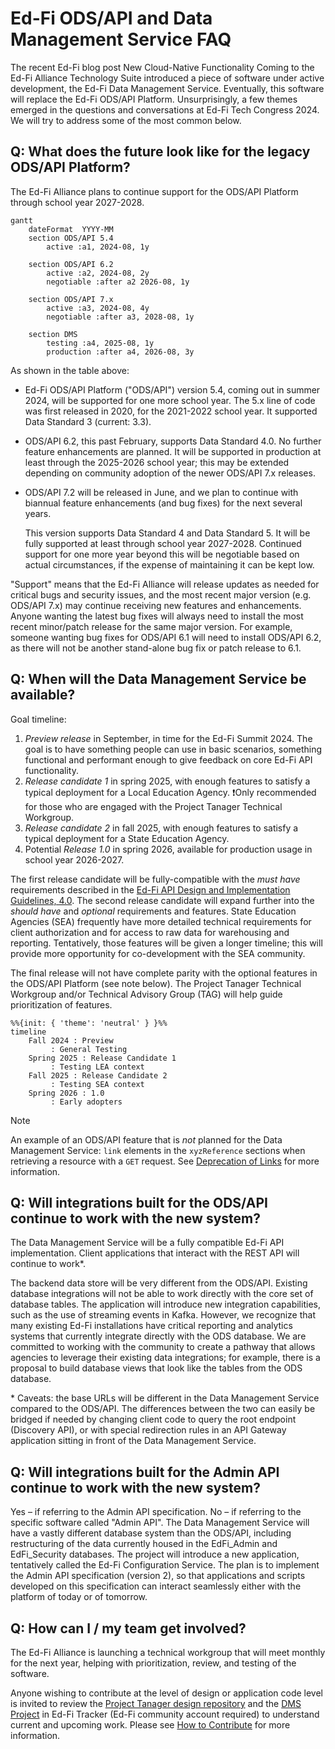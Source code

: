 # Ed-Fi ODS/API and Data Management Service FAQ

The recent Ed-Fi blog post New Cloud-Native Functionality Coming to the Ed-Fi
Alliance Technology Suite introduced a piece of software under active
development, the Ed-Fi Data Management Service. Eventually, this software will
replace the Ed-Fi ODS/API Platform. Unsurprisingly, a few themes emerged in the
questions and conversations at Ed-Fi Tech Congress 2024. We will try to address
some of the most common below.

## Q: What does the future look like for the legacy ODS/API Platform?

The Ed-Fi Alliance plans to continue support for the ODS/API Platform through
school year 2027-2028.

```mermaid
gantt
    dateFormat  YYYY-MM
    section ODS/API 5.4
        active :a1, 2024-08, 1y

    section ODS/API 6.2
        active :a2, 2024-08, 2y
        negotiable :after a2 2026-08, 1y

    section ODS/API 7.x
        active :a3, 2024-08, 4y
        negotiable :after a3, 2028-08, 1y

    section DMS
        testing :a4, 2025-08, 1y
        production :after a4, 2026-08, 3y
```

As shown in the table above:

* Ed-Fi ODS/API Platform ("ODS/API") version 5.4, coming out in summer 2024,
  will be supported for one more school year. The 5.x line of code was first
  released in 2020, for the 2021-2022 school year. It supported Data Standard 3
  (current: 3.3).
* ODS/API 6.2, this past February, supports Data Standard 4.0. No further
  feature enhancements are planned. It will be supported in production at least
  through the 2025-2026 school year; this may be extended depending on community
  adoption of the newer ODS/API 7.x releases.
* ODS/API 7.2 will be released in June, and we plan to continue with biannual
  feature enhancements (and bug fixes) for the next several years.

  This version supports Data Standard 4 and Data Standard 5. It will be fully
  supported at least through school year 2027-2028. Continued support for one
  more year beyond this will be negotiable based on actual circumstances, if the
  expense of maintaining it can be kept low.

"Support" means that the Ed-Fi Alliance will release updates as needed for
critical bugs and security issues, and the most recent major version (e.g.
ODS/API 7.x) may continue receiving new features and enhancements. Anyone
wanting the latest bug fixes will always need to install the most recent
minor/patch release for the same major version. For example, someone wanting bug
fixes for ODS/API 6.1 will need to install ODS/API 6.2, as there will not be
another stand-alone bug fix or patch release to 6.1.

## Q: When will the Data Management Service be available?

Goal timeline:

1. _Preview release_ in September, in time for the Ed-Fi Summit 2024. The goal is
   to have something people can use in basic scenarios, something functional and
   performant enough to give feedback on core Ed-Fi API functionality.
2. _Release candidate 1_ in spring 2025, with enough features to satisfy a typical
   deployment for a Local Education Agency. :exclamation:Only recommended for
   those who are engaged with the Project Tanager Technical Workgroup.
3. _Release candidate 2_ in fall 2025, with enough features to satisfy a typical
   deployment for a State Education Agency.
4. Potential _Release 1.0_ in spring 2026, available for production usage in
   school year 2026-2027.

The first release candidate will be fully-compatible with the _must have_
requirements described in the [Ed-Fi API Design and Implementation Guidelines,
4.0](https://edfi.atlassian.net/wiki/spaces/EFAPIGUIDE/pages/144867329/Ed-Fi+API+Design+and+Implementation+Guidelines).
The second release candidate will expand further into the _should have_ and
_optional_ requirements and features. State Education Agencies (SEA) frequently
have more detailed technical requirements for client authorization and for
access to raw data for warehousing and reporting. Tentatively, those features
will be given a longer timeline; this will provide more opportunity for
co-development with the SEA community.

The final release will not have complete parity with the optional features in
the ODS/API Platform (see note below). The Project Tanager Technical Workgroup
and/or Technical Advisory Group (TAG) will help guide prioritization of
features.

```mermaid
%%{init: { 'theme': 'neutral' } }%%
timeline
    Fall 2024 : Preview
         : General Testing
    Spring 2025 : Release Candidate 1
         : Testing LEA context
    Fall 2025 : Release Candidate 2
         : Testing SEA context
    Spring 2026 : 1.0
         : Early adopters
```

> [!NOTE]
> An example of an ODS/API feature that is _not_ planned for the Data Management
> Service: `link` elements in the `xyzReference` sections when retrieving a
> resource with a `GET` request. See [Deprecation of
> Links](https://edfi.atlassian.net/wiki/spaces/EFAPIGUIDE/pages/133791871/GET+Requests#Deprecation-of-Links)
> for more information.

## Q: Will integrations built for the ODS/API continue to work with the new system?

The Data Management Service will be a fully compatible Ed-Fi API implementation.
Client applications that interact with the REST API will continue to work*.

The backend data store will be very different from the ODS/API. Existing
database integrations will not be able to work directly with the core set of
database tables. The application will introduce new integration capabilities,
such as the use of streaming events in Kafka. However, we recognize that many
existing Ed-Fi installations have critical reporting and analytics systems that
currently integrate directly with the ODS database. We are committed to working
with the community to create a pathway that allows agencies to leverage their
existing data integrations; for example, there is a proposal to build database
views that look like the tables from the ODS database.

\* Caveats: the base URLs will be different in the Data Management Service
compared to the ODS/API. The differences between the two can easily be bridged
if needed by changing client code to query the root endpoint (Discovery API),
or with special redirection rules in an API Gateway application sitting in
front of the Data Management Service.

## Q: Will integrations built for the Admin API continue to work with the new system?

Yes – if referring to the Admin API specification. No – if referring to the
specific software called "Admin API". The Data Management Service will have a
vastly different database system than the ODS/API, including restructuring of
the data currently housed in the EdFi_Admin and EdFi_Security databases. The
project will introduce a new application, tentatively called the Ed-Fi
Configuration Service. The plan is to implement the Admin API specification
(version 2), so that applications and scripts developed on this specification
can interact seamlessly either with the platform of today or of tomorrow.

## Q: How can I / my team get involved?

The Ed-Fi Alliance is launching a technical workgroup that will meet monthly for
the next year, helping with prioritization, review, and testing of the software.

Anyone wishing to contribute at the level of design or application code level is
invited to review the [Project Tanager design repository](./) and the [DMS
Project](https://tracker.ed-fi.org/secure/RapidBoard.jspa?rapidView=261&view=planning&issueLimit=100)
in Ed-Fi Tracker (Ed-Fi community account required) to understand current and
upcoming work. Please see [How to Contribute](./CONTRIBUTING.md) for more
information.
